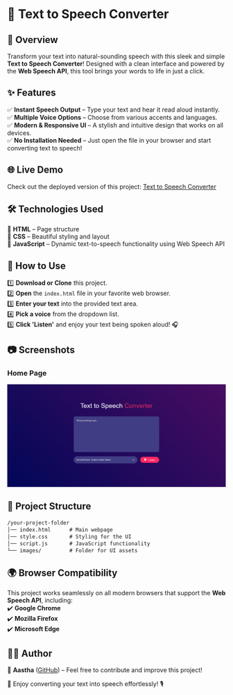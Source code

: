 # 🎤 Text to Speech Converter

## 🚀 Overview
Transform your text into natural-sounding speech with this sleek and simple **Text to Speech Converter**! Designed with a clean interface and powered by the **Web Speech API**, this tool brings your words to life in just a click.

## ✨ Features
✅ **Instant Speech Output** – Type your text and hear it read aloud instantly.  
✅ **Multiple Voice Options** – Choose from various accents and languages.  
✅ **Modern & Responsive UI** – A stylish and intuitive design that works on all devices.  
✅ **No Installation Needed** – Just open the file in your browser and start converting text to speech!

## 🌐 Live Demo
Check out the deployed version of this project: [Text to Speech Converter](https://js-project-text-to-speech.vercel.app/)

## 🛠️ Technologies Used
🔹 **HTML** – Page structure  
🔹 **CSS** – Beautiful styling and layout  
🔹 **JavaScript** – Dynamic text-to-speech functionality using Web Speech API  

## 🎯 How to Use
1️⃣ **Download or Clone** this project.  
2️⃣ **Open** the `index.html` file in your favorite web browser.  
3️⃣ **Enter your text** into the provided text area.  
4️⃣ **Pick a voice** from the dropdown list.  
5️⃣ **Click 'Listen'** and enjoy your text being spoken aloud! 🎧  

## 📷 Screenshots
### Home Page
![Screenshot of Home Page](images/preview.png)

## 📂 Project Structure
```
/your-project-folder
│── index.html      # Main webpage
│── style.css       # Styling for the UI
│── script.js       # JavaScript functionality
└── images/         # Folder for UI assets
```

## 🌍 Browser Compatibility
This project works seamlessly on all modern browsers that support the **Web Speech API**, including:  
✔️ **Google Chrome**  
✔️ **Mozilla Firefox**  
✔️ **Microsoft Edge**  

## 👨‍💻 Author
🔹 **Aastha** ([GitHub](https://github.com/aastha-sin-09)) – Feel free to contribute and improve this project!

🚀 Enjoy converting your text into speech effortlessly! 🎙️


